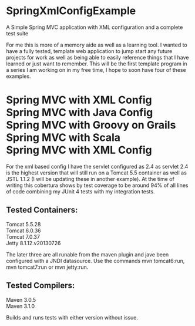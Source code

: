 SpringXmlConfigExample
======================

A Simple Spring MVC application with XML configuration and a complete test suite

For me this is more of a memory aide as well as a learning tool.  I wanted to have a fully tested, template web application to jump start any future projects for work as well as being able to easily reference things that I have learned or just want to remember.  This will be the first template program in a series I am working on in my free time, I hope to soon have four of these examples.

Spring MVC with XML Config                                                                                                
Spring MVC with Java Config                                                                                               
Spring MVC with Groovy on Grails                                                                                          
Spring MVC with Scala                                                                                                           
Spring MVC with XML Config  
=======================
For the xml based config I have the servlet configured as 2.4 as servlet 2.4 is the highest version that will still run on a Tomcat 5.5 container as well as JSTL 1.1.2 (I will be updating these in another example). At the time of writing this cobertura shows by test coverage to be around 94% of all lines of code combining my JUnit 4 tests with my integration tests.

Tested Containers:
-----------------
Tomcat 5.5.28                                                                                                       
Tomcat 6.0.36                                                                                                           
Tomcat 7.0.37                                                                                                         
Jetty  8.1.12.v20130726                                                                                               

The later three are all runable from the maven plugin and jave been configured with a JNDI datasource. Use the commands
mvn tomcat6:run, mvn tomcat7:run or mvn jetty:run.

Tested Compilers:
-----------------
Maven 3.0.5                                                                                                             
Maven 3.1.0

Builds and runs tests with either version without issue.
